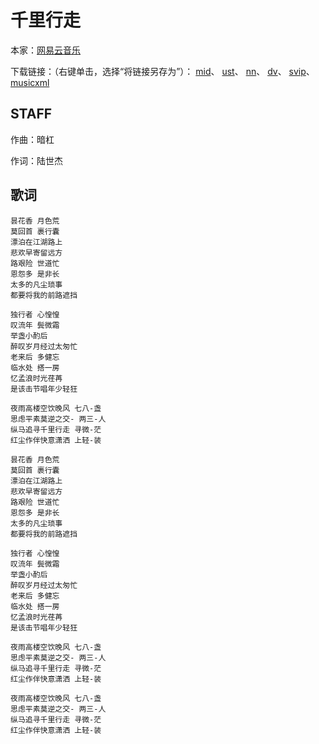 # 千里行走
本家：[网易云音乐](https://music.163.com/#/song?id=1385144622)

下载链接：（右键单击，选择“将链接另存为”）：
[mid](https://gitee.com/oxygendioxide/utau-projects/raw/master/千里行走/千里行走.mid)、
[ust](https://gitee.com/oxygendioxide/utau-projects/raw/master/千里行走/千里行走.ust)、
[nn](https://gitee.com/oxygendioxide/utau-projects/raw/master/千里行走/千里行走.nn)、
[dv](https://gitee.com/oxygendioxide/utau-projects/raw/master/千里行走/千里行走.dv)、
[svip](https://gitee.com/oxygendioxide/utau-projects/raw/master/千里行走/千里行走.svip)、
[musicxml](https://gitee.com/oxygendioxide/utau-projects/raw/master/千里行走/千里行走.musicxml)

## STAFF
作曲：暗杠

作词：陆世杰

## 歌词
```
昙花香 月色荒
莫回首 裹行囊
漂泊在江湖路上
悲欢早寄留远方
路艰险 世道忙
恩怨多 是非长
太多的凡尘琐事
都要将我的前路遮挡

独行者 心惶惶
叹流年 鬓微霜
举盏小酌后
醉叹岁月经过太匆忙
老来后 多健忘
临水处 搭一房
忆孟浪时光荏苒
是该击节唱年少轻狂

夜雨高楼空饮晚风 七八-盏
思虑平素莫逆之交- 两三-人
纵马追寻千里行走 寻微-茫
红尘作伴快意潇洒 上轻-装

昙花香 月色荒
莫回首 裹行囊
漂泊在江湖路上
悲欢早寄留远方
路艰险 世道忙
恩怨多 是非长
太多的凡尘琐事
都要将我的前路遮挡

独行者 心惶惶
叹流年 鬓微霜
举盏小酌后
醉叹岁月经过太匆忙
老来后 多健忘
临水处 搭一房
忆孟浪时光荏苒
是该击节唱年少轻狂

夜雨高楼空饮晚风 七八-盏
思虑平素莫逆之交- 两三-人
纵马追寻千里行走 寻微-茫
红尘作伴快意潇洒 上轻-装

夜雨高楼空饮晚风 七八-盏
思虑平素莫逆之交- 两三-人
纵马追寻千里行走 寻微-茫
红尘作伴快意潇洒 上轻-装
```